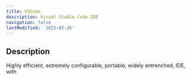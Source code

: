 ```yaml
---
title: VSCode
description: Visual Studio Code IDE
navigation: false 
lastModified: '2025-02-26'
---
```


## Description

Highly efficient, extremely configurable, portable, widely entrenched, IDE, with
